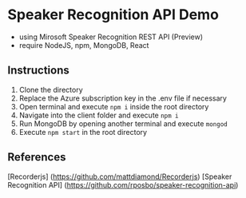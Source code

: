 # Speaker Recognition API Demo
- using Mirosoft Speaker Recognition REST API (Preview)
- require NodeJS, npm, MongoDB, React

## Instructions
1. Clone the directory
2. Replace the Azure subscription key in the .env file if necessary
3. Open terminal and execute `npm i` inside the root directory
4. Navigate into the client folder and execute `npm i`
5. Run MongoDB by opening another terminal and execute `mongod`
6. Execute `npm start` in the root directory

## References
[Recorderjs] (https://github.com/mattdiamond/Recorderjs)
[Speaker Recognition API] (https://github.com/rposbo/speaker-recognition-api)
